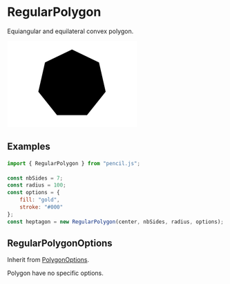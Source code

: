# RegularPolygon

Equiangular and equilateral convex polygon.

![Regular-polygon example](../../../media/examples/regular-polygon.png)


## Examples

```js
import { RegularPolygon } from "pencil.js";

const nbSides = 7;
const radius = 100;
const options = {
    fill: "gold",
    stroke: "#000"
};
const heptagon = new RegularPolygon(center, nbSides, radius, options);
```


## RegularPolygonOptions
Inherit from [PolygonOptions](../polygon/readme.md#polygonoptions).

Polygon have no specific options.
